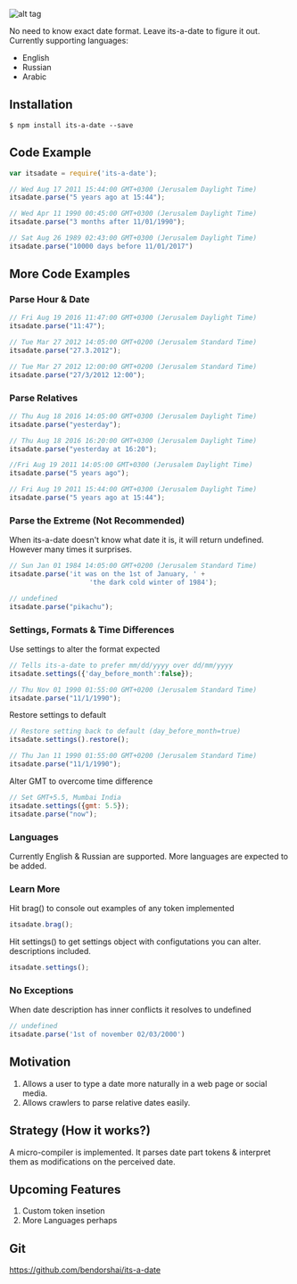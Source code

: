 ![alt tag](https://github.com/bendorshai/its-a-date/blob/master/logo.png?raw=true)

No need to know exact date format. Leave its-a-date to figure it out.
Currently supporting languages:
* English
* Russian
* Arabic 

## Installation

```
$ npm install its-a-date --save
```
## Code Example

```js
var itsadate = require('its-a-date');

// Wed Aug 17 2011 15:44:00 GMT+0300 (Jerusalem Daylight Time)
itsadate.parse("5 years ago at 15:44");

// Wed Apr 11 1990 00:45:00 GMT+0300 (Jerusalem Daylight Time)
itsadate.parse("3 months after 11/01/1990");

// Sat Aug 26 1989 02:43:00 GMT+0300 (Jerusalem Daylight Time)
itsadate.parse("10000 days before 11/01/2017")
```
## More Code Examples

### Parse Hour & Date

```js
// Fri Aug 19 2016 11:47:00 GMT+0300 (Jerusalem Daylight Time) 
itsadate.parse("11:47");

// Tue Mar 27 2012 14:05:00 GMT+0200 (Jerusalem Standard Time)
itsadate.parse("27.3.2012");

// Tue Mar 27 2012 12:00:00 GMT+0200 (Jerusalem Standard Time)
itsadate.parse("27/3/2012 12:00");
```

### Parse Relatives 

```js
// Thu Aug 18 2016 14:05:00 GMT+0300 (Jerusalem Daylight Time)
itsadate.parse("yesterday");

// Thu Aug 18 2016 16:20:00 GMT+0300 (Jerusalem Daylight Time)
itsadate.parse("yesterday at 16:20");

//Fri Aug 19 2011 14:05:00 GMT+0300 (Jerusalem Daylight Time)
itsadate.parse("5 years ago");

// Fri Aug 19 2011 15:44:00 GMT+0300 (Jerusalem Daylight Time)
itsadate.parse("5 years ago at 15:44");
```
### Parse the Extreme (Not Recommended) 

When its-a-date doesn't know what date it is, it will return undefined. 
However many times it surprises.

```js
// Sun Jan 01 1984 14:05:00 GMT+0200 (Jerusalem Standard Time)
itsadate.parse('it was on the 1st of January, ' +
                    'the dark cold winter of 1984');

// undefined
itsadate.parse("pikachu");
```
### Settings, Formats & Time Differences

Use settings to alter the format expected

```js
// Tells its-a-date to prefer mm/dd/yyyy over dd/mm/yyyy
itsadate.settings({'day_before_month':false});

// Thu Nov 01 1990 01:55:00 GMT+0200 (Jerusalem Standard Time)
itsadate.parse("11/1/1990");
```

Restore settings to default

```js
// Restore setting back to default (day_before_month=true)
itsadate.settings().restore();

// Thu Jan 11 1990 01:55:00 GMT+0200 (Jerusalem Standard Time)
itsadate.parse("11/1/1990");
```

Alter GMT to overcome time difference
```js
// Set GMT+5.5, Mumbai India
itsadate.settings({gmt: 5.5});
itsadate.parse("now");
```

### Languages
Currently English & Russian are supported. 
More languages are expected to be added.

### Learn More

Hit brag() to console out examples of any token implemented

```js
itsadate.brag();
```

Hit settings() to get settings object with configutations you can alter. descriptions included.

```js
itsadate.settings();
```

### No Exceptions

When date description has inner conflicts it resolves to undefined

```js
// undefined
itsadate.parse('1st of november 02/03/2000')
```

## Motivation

1. Allows a user to type a date more naturally in a web page or social media.
2. Allows crawlers to parse relative dates easily.

## Strategy (How it works?)

A micro-compiler is implemented. It parses date part tokens &
interpret them as modifications on the perceived date.

## Upcoming Features
1. Custom token insetion
2. More Languages perhaps

## Git

https://github.com/bendorshai/its-a-date